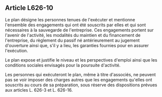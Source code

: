 Article L626-10
----
Le plan désigne les personnes tenues de l'exécuter et mentionne l'ensemble des
engagements qui ont été souscrits par elles et qui sont nécessaires à la
sauvegarde de l'entreprise. Ces engagements portent sur l'avenir de l'activité,
les modalités du maintien et du financement de l'entreprise, du règlement du
passif né antérieurement au jugement d'ouverture ainsi que, s'il y a lieu, les
garanties fournies pour en assurer l'exécution.

Le plan expose et justifie le niveau et les perspectives d'emploi ainsi que les
conditions sociales envisagés pour la poursuite d'activité.

Les personnes qui exécuteront le plan, même à titre d'associés, ne peuvent pas
se voir imposer des charges autres que les engagements qu'elles ont souscrits au
cours de sa préparation, sous réserve des dispositions prévues aux articles L.
626-3 et L. 626-16.
